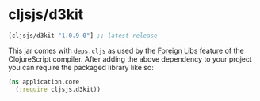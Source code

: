 # cljsjs/d3kit

[](dependency)
```clojure
[cljsjs/d3kit "1.0.9-0"] ;; latest release
```
[](/dependency)

This jar comes with `deps.cljs` as used by the [Foreign Libs][flibs] feature
of the ClojureScript compiler. After adding the above dependency to your project
you can require the packaged library like so:

```clojure
(ns application.core
  (:require cljsjs.d3kit))
```

[flibs]: https://github.com/clojure/clojurescript/wiki/Packaging-Foreign-Dependencies
